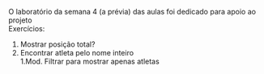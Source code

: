 O laboratório da semana 4 (a prévia) das aulas foi dedicado para apoio ao projeto<br>
Exercícios:
1. Mostrar posição total?
2. Encontrar atleta pelo nome inteiro<br>
1.Mod. Filtrar para mostrar apenas atletas
